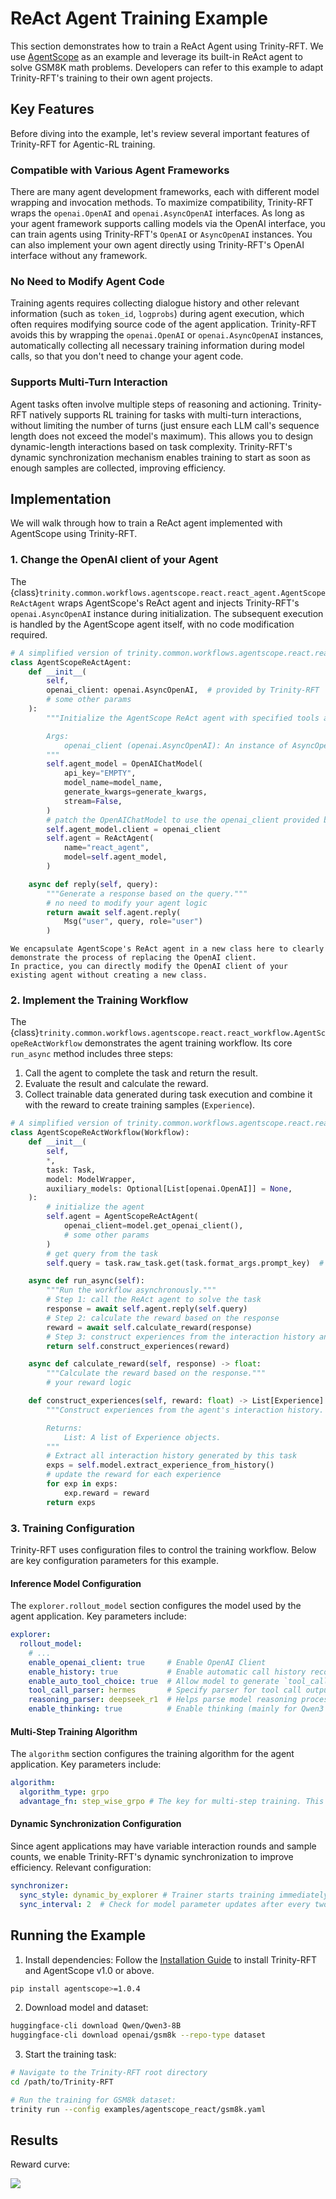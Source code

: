 # ReAct Agent Training Example

This section demonstrates how to train a ReAct Agent using Trinity-RFT. We use [AgentScope](https://github.com/agentscope-ai/agentscope) as an example and leverage its built-in ReAct agent to solve GSM8K math problems. Developers can refer to this example to adapt Trinity-RFT's training to their own agent projects.

## Key Features

Before diving into the example, let's review several important features of Trinity-RFT for Agentic-RL training.

### Compatible with Various Agent Frameworks

There are many agent development frameworks, each with different model wrapping and invocation methods. To maximize compatibility, Trinity-RFT wraps the `openai.OpenAI` and `openai.AsyncOpenAI` interfaces. As long as your agent framework supports calling models via the OpenAI interface, you can train agents using Trinity-RFT's `OpenAI` or `AsyncOpenAI` instances. You can also implement your own agent directly using Trinity-RFT's OpenAI interface without any framework.

### No Need to Modify Agent Code

Training agents requires collecting dialogue history and other relevant information (such as `token_id`, `logprobs`) during agent execution, which often requires modifying source code of the agent application. Trinity-RFT avoids this by wrapping the `openai.OpenAI` or `openai.AsyncOpenAI` instances, automatically collecting all necessary training information during model calls, so that you don't need to change your agent code.

### Supports Multi-Turn Interaction

Agent tasks often involve multiple steps of reasoning and actioning. Trinity-RFT natively supports RL training for tasks with multi-turn interactions, without limiting the number of turns (just ensure each LLM call's sequence length does not exceed the model's maximum). This allows you to design dynamic-length interactions based on task complexity. Trinity-RFT's dynamic synchronization mechanism enables training to start as soon as enough samples are collected, improving efficiency.

## Implementation

We will walk through how to train a ReAct agent implemented with AgentScope using Trinity-RFT.

### 1. Change the OpenAI client of your Agent

The {class}`trinity.common.workflows.agentscope.react.react_agent.AgentScopeReActAgent` wraps AgentScope's ReAct agent and injects Trinity-RFT's `openai.AsyncOpenAI` instance during initialization. The subsequent execution is handled by the AgentScope agent itself, with no code modification required.

```python
# A simplified version of trinity.common.workflows.agentscope.react.react_agent.AgentScopeReActAgent
class AgentScopeReActAgent:
    def __init__(
        self,
        openai_client: openai.AsyncOpenAI,  # provided by Trinity-RFT
        # some other params
    ):
        """Initialize the AgentScope ReAct agent with specified tools and model.

        Args:
            openai_client (openai.AsyncOpenAI): An instance of AsyncOpenAI client.
        """
        self.agent_model = OpenAIChatModel(
            api_key="EMPTY",
            model_name=model_name,
            generate_kwargs=generate_kwargs,
            stream=False,
        )
        # patch the OpenAIChatModel to use the openai_client provided by Trinity-RFT
        self.agent_model.client = openai_client
        self.agent = ReActAgent(
            name="react_agent",
            model=self.agent_model,
        )

    async def reply(self, query):
        """Generate a response based on the query."""
        # no need to modify your agent logic
        return await self.agent.reply(
            Msg("user", query, role="user")
        )
```

```{note}
We encapsulate AgentScope's ReAct agent in a new class here to clearly demonstrate the process of replacing the OpenAI client.
In practice, you can directly modify the OpenAI client of your existing agent without creating a new class.
```


### 2. Implement the Training Workflow

The {class}`trinity.common.workflows.agentscope.react.react_workflow.AgentScopeReActWorkflow` demonstrates the agent training workflow. Its core `run_async` method includes three steps:

  1. Call the agent to complete the task and return the result.
  2. Evaluate the result and calculate the reward.
  3. Collect trainable data generated during task execution and combine it with the reward to create training samples (`Experience`).

```python
# A simplified version of trinity.common.workflows.agentscope.react.react_workflow.AgentScopeReActWorkflow
class AgentScopeReActWorkflow(Workflow):
    def __init__(
        self,
        *,
        task: Task,
        model: ModelWrapper,
        auxiliary_models: Optional[List[openai.OpenAI]] = None,
    ):
        # initialize the agent
        self.agent = AgentScopeReActAgent(
            openai_client=model.get_openai_client(),
            # some other params
        )
        # get query from the task
        self.query = task.raw_task.get(task.format_args.prompt_key)  # type: ignore [index]

    async def run_async(self):
        """Run the workflow asynchronously."""
        # Step 1: call the ReAct agent to solve the task
        response = await self.agent.reply(self.query)
        # Step 2: calculate the reward based on the response
        reward = await self.calculate_reward(response)
        # Step 3: construct experiences from the interaction history and return them
        return self.construct_experiences(reward)

    async def calculate_reward(self, response) -> float:
        """Calculate the reward based on the response."""
        # your reward logic

    def construct_experiences(self, reward: float) -> List[Experience]:
        """Construct experiences from the agent's interaction history.

        Returns:
            List: A list of Experience objects.
        """
        # Extract all interaction history generated by this task
        exps = self.model.extract_experience_from_history()
        # update the reward for each experience
        for exp in exps:
            exp.reward = reward
        return exps

```

### 3. Training Configuration

Trinity-RFT uses configuration files to control the training workflow. Below are key configuration parameters for this example.

#### Inference Model Configuration

The `explorer.rollout_model` section configures the model used by the agent application. Key parameters include:

```yaml
explorer:
  rollout_model:
    # ...
    enable_openai_client: true     # Enable OpenAI Client
    enable_history: true           # Enable automatic call history recording
    enable_auto_tool_choice: true  # Allow model to generate `tool_calls`
    tool_call_parser: hermes       # Specify parser for tool call outputs
    reasoning_parser: deepseek_r1  # Helps parse model reasoning process
    enable_thinking: true          # Enable thinking (mainly for Qwen3 series models)
```

#### Multi-Step Training Algorithm

The `algorithm` section configures the training algorithm for the agent application. Key parameters include:

```yaml
algorithm:
  algorithm_type: grpo
  advantage_fn: step_wise_grpo # The key for multi-step training. This strategy tells Trinity to create independent training samples for each step in the agent's execution path. The `grpo` algorithm then uses these samples to update the model.
```

#### Dynamic Synchronization Configuration

Since agent applications may have variable interaction rounds and sample counts, we enable Trinity-RFT's dynamic synchronization to improve efficiency. Relevant configuration:

```yaml
synchronizer:
  sync_style: dynamic_by_explorer # Trainer starts training immediately when enough data is generated, rather than padding to a fixed size, improving efficiency
  sync_interval: 2  # Check for model parameter updates after every two batches
```

## Running the Example

1. Install dependencies: Follow the [Installation Guide](./trinity_installation.md) to install Trinity-RFT and AgentScope v1.0 or above.

```bash
pip install agentscope>=1.0.4
```

2. Download model and dataset:

```bash
huggingface-cli download Qwen/Qwen3-8B
huggingface-cli download openai/gsm8k --repo-type dataset
```

3. Start the training task:

  ```bash
  # Navigate to the Trinity-RFT root directory
  cd /path/to/Trinity-RFT

  # Run the training for GSM8k dataset:
  trinity run --config examples/agentscope_react/gsm8k.yaml
  ```

## Results

Reward curve:

![](../../assets/agentscope_gsm8k_reward.png)
